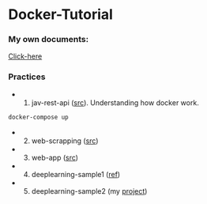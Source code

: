 # Docker-Tutorial

### My own documents:
[Click-here](https://drive.google.com/drive/folders/1yLX7lnAsCVY1YGxOkJ75Qtco1EM0qVyM?usp=sharing)

### Practices
+ 1. jav-rest-api ([src](https://github.com/conanak99/jav-rest-api)). Understanding how docker work. 

```bash
docker-compose up
```

+ 2. web-scrapping ([src](https://www.youtube.com/watch?v=bi0cKgmRuiA))

+ 3. web-app ([src](https://www.youtube.com/watch?v=bi0cKgmRuiA))

+ 4. deeplearning-sample1 ([ref](https://www.youtube.com/watch?v=0qG_0CPQhpg))

+ 5. deeplearning-sample2 (my [project](https://github.com/DatacollectorVN/Chest-Xray-Version2))